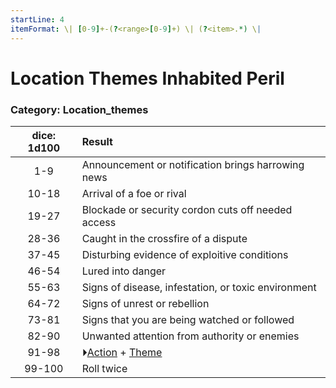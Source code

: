 ```yaml
---
startLine: 4
itemFormat: \| [0-9]+-(?<range>[0-9]+) \| (?<item>.*) \|
---
```

# Location Themes Inhabited Peril
### Category: Location_themes

| dice: 1d100 | Result |
|:----:|:-------|
| 1-9 | Announcement or notification brings harrowing news |
| 10-18 | Arrival of a foe or rival |
| 19-27 | Blockade or security cordon cuts off needed access |
| 28-36 | Caught in the crossfire of a dispute |
| 37-45 | Disturbing evidence of exploitive conditions |
| 46-54 | Lured into danger |
| 55-63 | Signs of disease, infestation, or toxic environment |
| 64-72 | Signs of unrest or rebellion |
| 73-81 | Signs that you are being watched or followed |
| 82-90 | Unwanted attention from authority or enemies |
| 91-98 | ⏵[Action](Core_Action.md) + [Theme](Core_Theme.md) |
| 99-100 | Roll twice |